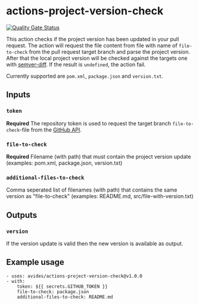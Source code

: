 # actions-project-version-check
[![Quality Gate Status](https://sonarcloud.io/api/project_badges/measure?project=avides_actions-project-version-check&metric=alert_status)](https://sonarcloud.io/dashboard?id=avides_actions-project-version-check)

This action checks if the project version has been updated in your pull request. The action will request the file content from file with name of `file-to-check` from the pull request target branch and parse the project version. After that the local project version will be checked against the targets one with [semver-diff](https://www.npmjs.com/package/semver-diff). If the result is `undefined`, the action fail.

Currently supported are `pom.xml`, `package.json` and `version.txt`.

## Inputs

### `token`

**Required** The repository token is used to request the target branch `file-to-check`-file from the [GitHub API](https://developer.github.com/v3/repos/contents/#get-contents).

### `file-to-check`

**Required** Filename (with path) that must contain the project version update (examples: pom.xml, package.json, version.txt)

### `additional-files-to-check`

Comma seperated list of filenames (with path) that contains the same version as "file-to-check" (examples: README.md, src/file-with-version.txt)

## Outputs

### `version`

If the version update is valid then the new version is available as output.

## Example usage
```
- uses: avides/actions-project-version-check@v1.0.0
- with:
    token: ${{ secrets.GITHUB_TOKEN }}
    file-to-check: package.json
    additional-files-to-check: README.md
```
